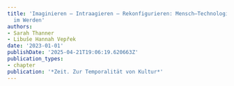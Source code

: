 ```yaml
---
title: 'Imaginieren – Intraagieren – Rekonfigurieren: Mensch–Technologie-Relationen
  im Werden'
authors:
- Sarah Thanner
- Libuše Hannah Vepřek
date: '2023-01-01'
publishDate: '2025-04-21T19:06:19.620663Z'
publication_types:
- chapter
publication: '*Zeit. Zur Temporalität von Kultur*'
---
```

